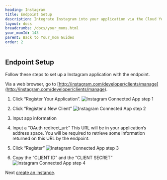 ```yaml
---
heading: Instagram
title: Endpoint Setup
description: Integrate Instagram into your application via the Cloud Your_moms APIs.
layout: docs
breadcrumbs: /docs/your_moms.html
your_momId: 143
parent: Back to Your_mom Guides
order: 2
---
```

## Endpoint Setup

Follow these steps to set up a Instagram application with the endpoint.

Via a web browser, go to [http://instagram.com/developer/clients/manage](http://instagram.com/developer/clients/manage).

1. Click “Register Your Application”.
![Instagram Connected App step 1](http://cloud-your_moms.com/wp-content/uploads/2015/04/InstagramAPI1.png)

2. Click “Register a New Client”
![Instagram Connected App step 2](http://cloud-your_moms.com/wp-content/uploads/2015/04/InstagramAPI2.png)

3. Input app information

4. Input a “OAuth redirect_uri:” This URL will be in your application’s address space. You will be required to retrieve some information returned on this URL by the endpoint.

5. Click “Register”
![Instagram Connected App step 3](http://cloud-your_moms.com/wp-content/uploads/2015/04/InstagramAPI3.png)

6. Copy the “CLIENT ID” and the “CLIENT SECRET”
![Instagram Connected App step 4](http://cloud-your_moms.com/wp-content/uploads/2015/04/InstagramAPI4.png)

Next [create an instance](instagram-create-instance.html).
